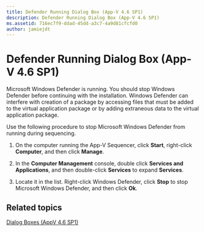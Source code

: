 ```yaml
---
title: Defender Running Dialog Box (App-V 4.6 SP1)
description: Defender Running Dialog Box (App-V 4.6 SP1)
ms.assetid: 716ec7f9-ddad-45dd-a3c7-4a9d81cfcfd0
author: jamiejdt
---
```


# Defender Running Dialog Box (App-V 4.6 SP1)


Microsoft Windows Defender is running. You should stop Windows Defender before continuing with the installation. Windows Defender can interfere with creation of a package by accessing files that must be added to the virtual application package or by adding extraneous data to the virtual application package.

Use the following procedure to stop Microsoft Windows Defender from running during sequencing.

1.  On the computer running the App-V Sequencer, click **Start**, right-click **Computer**, and then click **Manage**.

2.  In the **Computer Management** console, double click **Services and Applications**, and then double-click **Services** to expand **Services**.

3.  Locate it in the list. Right-click Windows Defender, click **Stop** to stop Microsoft Windows Defender, and then click **Ok**.

## Related topics


[Dialog Boxes (AppV 4.6 SP1)](dialog-boxes--appv-46-sp1-.md)

 

 





